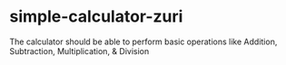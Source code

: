 # simple-calculator-zuri
The calculator should be able to perform basic operations like Addition, Subtraction, Multiplication, & Division

